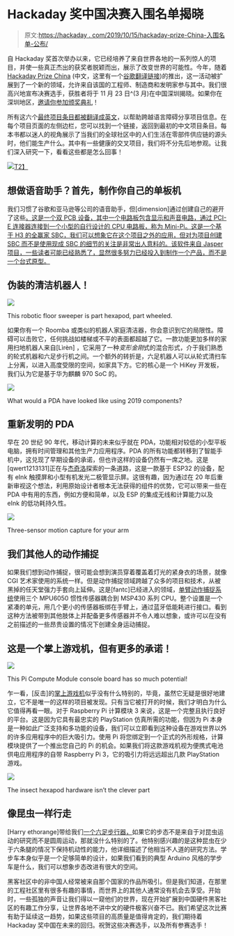 # Hackaday 奖中国决赛入围名单揭晓

> 原文:[https://hackaday . com/2019/10/15/hackaday-prize-China-入围名单-公布/](https://hackaday.com/2019/10/15/hackaday-prize-china-finalists-announced/)

自 Hackaday 奖首次举办以来，它已经培养了来自世界各地的一系列惊人的项目，并使一些真正杰出的获奖者脱颖而出，展示了改变世界的可能性。今年，随着 [Hackaday Prize China](https://www.cirmall.com/hackadayprize_2019) (中文，这里有一个[谷歌翻译链接](https://translate.google.com/translate?hl=&sl=zh-CN&tl=en&u=https%3A%2F%2Fwww.cirmall.com%2Fhackadayprize_2019))的推出，这一活动被扩展到了一个新的领域，允许来自该国的工程师、制造商和发明家参与其中。我们很高兴地宣布决赛选手，获胜者将于 11 月 23 日^(3 月)在中国深圳揭晓。如果你在深圳地区，[邀请你参加颁奖典礼](http://www.cirmall.com/bbs/thread-159826-1-1.html)！

所有这六个[最终项目条目都被翻译成英文](https://hackaday.io/projects/hacker/463357)，以帮助跨越语言障碍分享项目信息。在每个项目页面的左侧边栏，您可以找到一个链接，返回到最初的中文项目条目。每本书都以迷人的视角展示了当我们的全球社区中的人们生活在零部件供应链的源头时，他们能生产什么。其中有一些健康的交叉项目，我们将不分先后地参观。让我们深入研究一下，看看这些都是怎么回事！

[![](../Images/4192875329ba738dd151462e28b2a61f.png)T2】](https://hackaday.com/wp-content/uploads/2019/09/prize-china-assistant.jpg)

## 想做语音助手？首先，制作你自己的单板机

我们习惯了谷歌和亚马逊等公司的语音助手，但[dimension]通过创建自己的避开了这些[。这是一个双 PCB 设备，其中一个电路板包含显示和声音电路，通过 PCI-E 连接器连接到一个小型的自行设计的 CPU 电路板，称为 Mini-Pi。这是一个基于 H3 的全赢家 SBC，我们可以想象它在这个项目之外的应用，但对为项目创建 SBC 而不是使用现成 SBC 的细节的关注是非常出人意料的。该软件来自 Jasper 项目，一些读者可能已经熟悉了，显然很多努力已经投入到制作一个产品，而不是一个台式原型。](https://hackaday.io/project/167604-homemade-super-mini-voice-assistant-pico)

## 伪装的清洁机器人！

![](../Images/4bc5c0f3049a9d185a113dbfa4d4d4c7.png)

This robotic floor sweeper is part hexapod, part wheeled.

如果你有一个 Roomba 或类似的机器人家庭清洁器，你会意识到它的局限性。障碍可以击败它，任何挑战如楼梯或不平的表面都超越了它。一款功能更加多样的家用扫地机器人来自[Lìrèn] ，它采用了一种*变形金刚*式的混合形式，介于我们熟悉的轮式机器和六足步行机之间。一个额外的转折是，六足机器人可以从轮式清扫车上分离，以进入高度受限的空间，如家具下方。它的核心是一个 HiKey 开发板，我们认为它是基于华为麒麟 970 SoC 的。

[![](../Images/e75c3b64423f4b8b5ed857817073ba77.png)](https://hackaday.com/wp-content/uploads/2019/09/prize-china-pda.jpg)

What would a PDA have looked like using 2019 components?

## 重新发明的 PDA

早在 20 世纪 90 年代，移动计算的未来似乎就在 PDA，功能相对较低的小型平板电脑，拥有时间管理和其他生产力应用程序。PDA 的所有功能都转移到了智能手机中，这兑现了早期设备的承诺，但也许这样的设备仍然有一席之地。这是[qwert1213131]正在与[杰奇洛](https://hackaday.io/project/167607-jakiro)探索的一条道路，这是一款基于 ESP32 的设备，配有 eInk 触摸屏和小型有机发光二极管显示屏。这很有趣，因为通过在 20 年后重新审视这个想法，利用原始设计者根本无法获得的组件的优势，它可以带来一些在 PDA 中有用的东西，例如方便和简单，以及 ESP 的集成无线和计算能力以及 eInk 的低功耗持久性。

[![](../Images/e19229309f4b6daffe3cef0f779e1f67.png)](https://hackaday.com/wp-content/uploads/2019/09/prize-china-mocap.jpg)

Three-sensor motion capture for your arm

## 我们其他人的动作捕捉

如果我们想到动作捕捉，很可能会想到演员穿着覆盖着灯光的紧身衣的场景，就像 CGI 艺术家使用的系统一样。但是动作捕捉领域跨越了众多的项目和技术，从被黑掉的任天堂强力手套向上延伸。这是[fantc]已经进入的领域，[单臂动作捕捉系统](https://hackaday.io/project/167608-minimum-arm-motion-capture-system)使用三个 MPU6050 惯性传感器耦合到 MSP430 系列 CPU。整个设置是一个紧凑的单元，用几个更小的传感器板绑在手臂上，通过蓝牙低能耗进行接口。看到这种方法被带到其他肢体上并配备更多传感器并不令人难以想象，或许可以在没有之前描述的一些昂贵设置的情况下创建全身运动捕捉。

## 这是一个掌上游戏机，但有更多的承诺！

[![](../Images/c6eba95bb8be9dd9c13179501e7fd655.png)](https://hackaday.com/wp-content/uploads/2019/09/prize-china-pi-console.jpg)

This Pi Compute Module console board has so much potential!

乍一看，[反击]的[掌上游戏机](https://hackaday.io/project/167609-raspberry-pi-handheld-game-console)似乎没有什么特别的，毕竟，虽然它无疑是很好地建立，它不是唯一的这样的项目被发现。只有当它被打开的时候，我们才明白为什么它值得再看一眼。对于 Raspberry Pi 计算模块 3 来说，这是一个完整且执行良好的平台。这是因为它具有最忠实的 PlayStation 仿真所需的功能，但因为 Pi 本身是一种如此广泛支持和多功能的设备，我们可以立即看到这种设备在游戏世界以外的许多应用程序中的巨大吸引力。使用 Pi 将您绑定到一个正式的外形规格，计算模块提供了一个推出您自己的 Pi 的机会。如果我们将这款游戏机视为便携式电池供电应用程序的自带 Raspberry Pi 3，它的吸引力将远远超出几款 PlayStation 游戏。

[![](../Images/468320b5202c707993752ec08c232647.png)](https://hackaday.com/wp-content/uploads/2019/09/prize-china-hexapod.jpg)

The insect hexapod hardware isn’t the clever part

## 像昆虫一样行走

[Harry ethorange]带给我们[一个六足步行器，](https://hackaday.io/project/167601-hexapod-robot-based-on-the-gait-imitation-of-insec)如果它的步态不是来自于对昆虫运动的研究而不是圆周运动，那就没什么特别的了。他特别感兴趣的是这种昆虫在少于六条腿的情况下保持机动性的能力，他详细描述了他相当不人道的研究方法。学步车本身似乎是一个足够简单的设计，如果我们看到的典型 Arduino 风格的学步车是什么，我们可以想象步态改进有很大的空间。

黑客社区中的非中国人经常被来自那个国家的作品所吸引。但是我们知道，在那里的工程社区里有很多有趣的事情，而世界上的其他人通常没有机会去享受。开始时，一些孤独的声音让我们得以一窥他们的世界，现在开始扩展到中国硬件黑客社区的有趣工作分享，让世界各地不讲中文的硬件极客兴奋不已。我们希望这次比赛有助于延续这一趋势，如果这些项目的高质量是值得肯定的，我们期待着 Hackaday 奖中国在未来的回归。祝贺这些决赛选手，以及所有参赛选手！